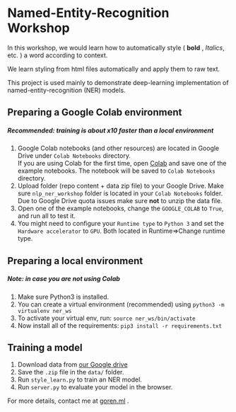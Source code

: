 # Named-Entity-Recognition Workshop

In this workshop, we would learn how to automatically style ( **bold** , 	*Italics*, etc. ) a word according to context.

We learn styling from html files automatically and apply them to raw text.

This project is used mainly to demonstrate deep-learning implementation of named-entity-recognition (NER) models.

## Preparing a Google Colab environment
##### Recommended: training is about x10 faster than a local environment
1. Google Colab notebooks (and other resources) are located in Google Drive under `Colab Notebooks` directory.  
If you are using Colab for the first time, open [Colab](https://colab.research.google.com/notebook) and save one of the example notebooks. The notebook will be saved to `Colab Notebooks` directory.
1. Upload folder (repo content + data zip file) to your Google Drive. Make sure `nlp_ner_workshop` folder is located in your `Colab Notebooks` folder.  
Due to Google Drive quota issues make sure **not** to unzip the data file.
1. Open one of the example notebooks, change the `GOOGLE_COLAB` to `True`, and run all to test it.
1. You might need to configure your `Runtime type` to `Python 3` and set the `Hardware accelerator` to `GPU`. Both located in Runtime=>Change runtime type.

## Preparing a local environment
##### Note: in case you are not using Colab
1. Make sure Python3 is installed.
2. You can create a virtual environment (recommended) using `python3 -m virtualenv ner_ws`
3. To activate your virtual env, run: `source ner_ws/bin/activate`
4. Now install all of the requirements: `pip3 install -r requirements.txt`[](https://www.python.org/downloads/release/python-364/)

## Training a model
  1. Download data from [our Google drive](https://drive.google.com/open?id=1pWP7nPeopBe9Qf-E1xheN9TLKvITulBx)
  1. Save the `.zip` file in the `data/` folder.
  1. Run `style_learn.py` to train an NER model.
  1. Run `server.py` to evaluate your model in the browser.


For more details, contact me at [goren.ml](http://www.goren.ml) .
